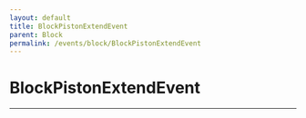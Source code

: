 ```yaml
---
layout: default
title: BlockPistonExtendEvent
parent: Block
permalink: /events/block/BlockPistonExtendEvent
---
```


# BlockPistonExtendEvent

---
